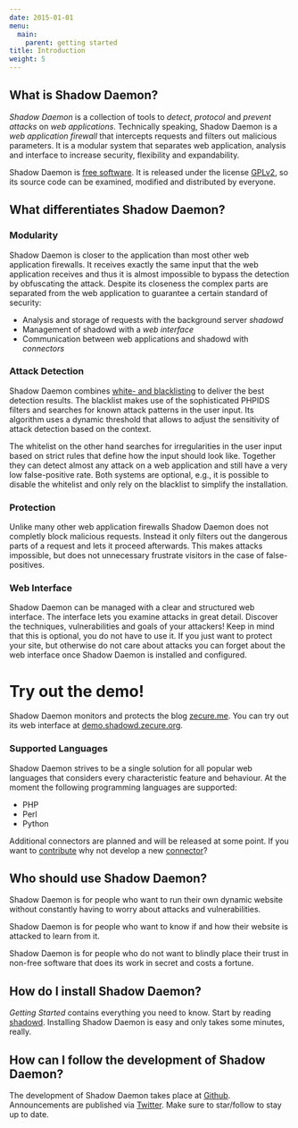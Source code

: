 ```yaml
---
date: 2015-01-01
menu:
  main:
    parent: getting started
title: Introduction
weight: 5
---
```


## What is Shadow Daemon?

*Shadow Daemon* is a collection of tools to *detect*, *protocol* and *prevent* *attacks* on *web applications*.
Technically speaking, Shadow Daemon is a *web application firewall* that intercepts requests and filters out malicious parameters.
It is a modular system that separates web application, analysis and interface to increase security, flexibility and expandability.

Shadow Daemon is [free software](https://www.gnu.org/philosophy/free-sw.html). It is released under the license [GPLv2](/about/license), so its source code can be examined, modified and distributed by everyone.

## What differentiates Shadow Daemon?

### Modularity

Shadow Daemon is closer to the application than most other web application firewalls.
It receives exactly the same input that the web application receives and thus it is almost impossible to bypass the detection by obfuscating the attack.
Despite its closeness the complex parts are separated from the web application to guarantee a certain standard of security:

 * Analysis and storage of requests with the background server *shadowd*
 * Management of shadowd with a *web interface*
 * Communication between web applications and shadowd with *connectors*

### Attack Detection

Shadow Daemon combines [white- and blacklisting](/documentation/architecture) to deliver the best detection results.
The blacklist makes use of the sophisticated PHPIDS filters and searches for known attack patterns in the user input.
Its algorithm uses a dynamic threshold that allows to adjust the sensitivity of attack detection based on the context.

The whitelist on the other hand searches for irregularities in the user input based on strict rules that define how the input should look like.
Together they can detect almost any attack on a web application and still have a very low false-positive rate.
Both systems are optional, e.g., it is possible to disable the whitelist and only rely on the blacklist to simplify the installation.

### Protection

Unlike many other web application firewalls Shadow Daemon does not completly block malicious requests.
Instead it only filters out the dangerous parts of a request and lets it proceed afterwards.
This makes attacks impossible, but does not unnecessary frustrate visitors in the case of false-positives.

### Web Interface

Shadow Daemon can be managed with a clear and structured web interface.
The interface lets you examine attacks in great detail.
Discover the techniques, vulnerabilities and goals of your attackers!
Keep in mind that this is optional, you do not have to use it.
If you just want to protect your site, but otherwise do not care about attacks you can forget about the web interface once Shadow Daemon is installed and configured.

<div class="note info">
<h1>Try out the demo!</h1>
<p>Shadow Daemon monitors and protects the blog <a target="_blank" href="http://zecure.me/">zecure.me</a>.
You can try out its web interface at <a target="_blank" href="https://demo.shadowd.zecure.org/">demo.shadowd.zecure.org</a>.</p>
</div>

### Supported Languages

Shadow Daemon strives to be a single solution for all popular web languages that considers every characteristic feature and behaviour.
At the moment the following programming languages are supported:

 * PHP
 * Perl
 * Python

Additional connectors are planned and will be released at some point.
If you want to [contribute](/development/contributing) why not develop a new [connector](/documentation/connectors)?

## Who should use Shadow Daemon?

Shadow Daemon is for people who want to run their own dynamic website without constantly having to worry about attacks and vulnerabilities.

Shadow Daemon is for people who want to know if and how their website is attacked to learn from it.

Shadow Daemon is for people who do not want to blindly place their trust in non-free software that does its work in secret and costs a fortune.

## How do I install Shadow Daemon?

*Getting Started* contains everything you need to know. Start by reading [shadowd](/overview/shadowd).
Installing Shadow Daemon is easy and only takes some minutes, really.

## How can I follow the development of Shadow Daemon?

The development of Shadow Daemon takes place at [Github](https://github.com/zecure).
Announcements are published via [Twitter](https://twitter.com/zecureit).
Make sure to star/follow to stay up to date.
